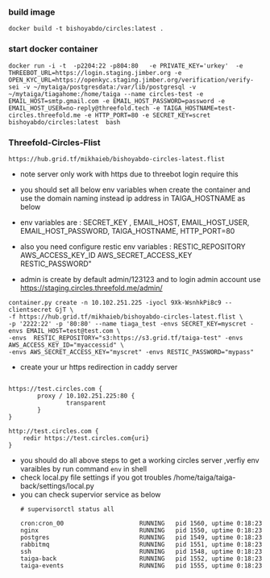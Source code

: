 ### build image 

```
docker build -t bishoyabdo/circles:latest .
```
### start docker container

```
docker run -i -t  -p2204:22 -p804:80   -e PRIVATE_KEY='urkey'  -e THREEBOT_URL=https://login.staging.jimber.org -e OPEN_KYC_URL=https://openkyc.staging.jimber.org/verification/verify-sei -v ~/mytaiga/postgresdata:/var/lib/postgresql -v ~/mytaiga/tiagahome:/home/taiga --name circles-test -e EMAIL_HOST=smtp.gmail.com -e EMAIL_HOST_PASSWORD=password -e EMAIL_HOST_USER=no-reply@threefold.tech -e TAIGA_HOSTNAME=test-circles.threefold.me -e HTTP_PORT=80 -e SECRET_KEY=scret bishoyabdo/circles:latest  bash

```
### Threefold-Circles-Flist

	https://hub.grid.tf/mikhaieb/bishoyabdo-circles-latest.flist

- note server only work with https due to threebot login require this 

- you should set all below env variables when create the container and use the domain naming instead ip address in TAIGA_HOSTNAME as below 

- env variables are : SECRET_KEY , EMAIL_HOST, EMAIL_HOST_USER, EMAIL_HOST_PASSWORD, TAIGA_HOSTNAME, HTTP_PORT=80

- also you need configure restic env variables : RESTIC_REPOSITORY AWS_ACCESS_KEY_ID AWS_SECRET_ACCESS_KEY RESTIC_PASSWORD"

- admin is create by default admin/123123 and to login admin account use https://staging.circles.threefold.me/admin/ 

```
container.py create -n 10.102.251.225 -iyocl 9Xk-WsnhkPi8c9 --clientsecret GjT \ 
-f https://hub.grid.tf/mikhaieb/bishoyabdo-circles-latest.flist \ 
-p '2222:22' -p '80:80' --name tiaga_test -envs SECRET_KEY=myscret -envs EMAIL_HOST=test@test.com \ 
-envs  RESTIC_REPOSITORY="s3:https://s3.grid.tf/taiga-test" -envs AWS_ACCESS_KEY_ID="myaccessid" \ 
-envs AWS_SECRET_ACCESS_KEY="myscret" -envs RESTIC_PASSWORD="mypass"

```


- create your ur https redirection in caddy server 

```

https://test.circles.com {
        proxy / 10.102.251.225:80 {
                transparent
        }
}

http://test.circles.com {
    redir https://test.circles.com{uri}
}

```
- you should do all above steps to get a working circles server ,verfiy env varaibles by run command `env` in shell
- check local.py file settings if you got troubles  /home/taiga/taiga-back/settings/local.py
- you can check supervior service as below 
    ```
    # supervisorctl status all
    
    cron:cron_00                     RUNNING   pid 1560, uptime 0:18:23
    nginx                            RUNNING   pid 1550, uptime 0:18:23
    postgres                         RUNNING   pid 1549, uptime 0:18:23
    rabbitmq                         RUNNING   pid 1551, uptime 0:18:23
    ssh                              RUNNING   pid 1548, uptime 0:18:23
    taiga-back                       RUNNING   pid 1552, uptime 0:18:23
    taiga-events                     RUNNING   pid 1555, uptime 0:18:23
    
    ```